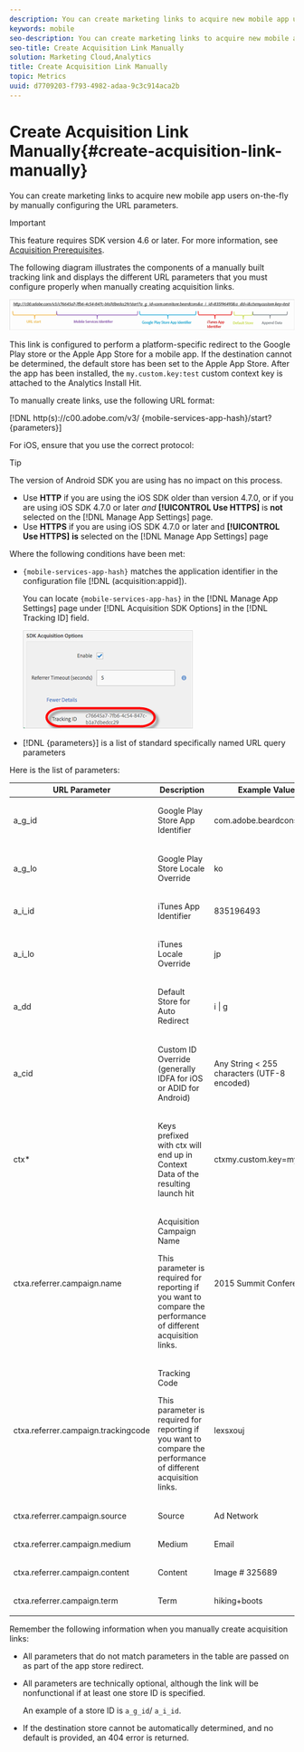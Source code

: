 ```yaml
---
description: You can create marketing links to acquire new mobile app users on-the-fly by manually configuring the URL parameters.
keywords: mobile
seo-description: You can create marketing links to acquire new mobile app users on-the-fly by manually configuring the URL parameters.
seo-title: Create Acquisition Link Manually
solution: Marketing Cloud,Analytics
title: Create Acquisition Link Manually
topic: Metrics
uuid: d7709203-f793-4982-adaa-9c3c914aca2b
---
```


# Create Acquisition Link Manually{#create-acquisition-link-manually}

You can create marketing links to acquire new mobile app users on-the-fly by manually configuring the URL parameters.

>[!IMPORTANT]
>
>This feature requires SDK version 4.6 or later. For more information, see [Acquisition Prerequisites](../../acquisition-main/c-acquisition-prerequisites.md#concept_1395BCF2199642E7B653928E1A15AD19).

The following diagram illustrates the components of a manually built tracking link and displays the different URL parameters that you must configure properly when manually creating acquisition links.

![](assets/acquisition_url.png)

This link is configured to perform a platform-specific redirect to the Google Play store or the Apple App Store for a mobile app. If the destination cannot be determined, the default store has been set to the Apple App Store. After the app has been installed, the `my.custom.key:test` custom context key is attached to the Analytics Install Hit.

To manually create links, use the following URL format:

[!DNL http(s)://c00.adobe.com/v3/ {mobile-services-app-hash}/start? {parameters}]

For iOS, ensure that you use the correct protocol:

>[!TIP]
>
>The version of Android SDK you are using has no impact on this process.

* Use **HTTP** if you are using the iOS SDK older than version 4.7.0, or if you are using iOS SDK 4.7.0 or later *and* **[!UICONTROL Use HTTPS]** is **not** selected on the [!DNL Manage App Settings] page. 
* Use **HTTPS** if you are using iOS SDK 4.7.0 or later and **[!UICONTROL Use HTTPS]** **is** selected on the [!DNL Manage App Settings] page

Where the following conditions have been met:

* `{mobile-services-app-hash}` matches the application identifier in the configuration file [!DNL (acquisition:appid]).

  You can locate `{mobile-services-app-has}` in the [!DNL Manage App Settings] page under [!DNL Acquisition SDK Options] in the [!DNL Tracking ID] field.

  ![](assets/tracking-id.png)

* [!DNL {parameters}] is a list of standard specifically named URL query parameters

Here is the list of parameters:  

<table id="table_2C4F195B8271476885DFA226C81051B6"> 
 <thead> 
  <tr> 
   <th colname="col1" class="entry"> URL Parameter </th> 
   <th colname="col2" class="entry"> Description </th> 
   <th colname="col3" class="entry"> Example Value </th> 
  </tr>
 </thead>
 <tbody> 
  <tr> 
   <td> <p>a_g_id </p> </td> 
   <td> <p>Google Play Store App Identifier </p> </td> 
   <td> <p>com.adobe.beardcons </p> </td> 
  </tr> 
  <tr> 
   <td> <p>a_g_lo </p> </td> 
   <td> <p>Google Play Store Locale Override </p> </td> 
   <td> <p>ko </p> </td> 
  </tr> 
  <tr> 
   <td> <p>a_i_id </p> </td> 
   <td> <p>iTunes App Identifier </p> </td> 
   <td> <p>835196493 </p> </td> 
  </tr> 
  <tr> 
   <td> <p>a_i_lo </p> </td> 
   <td> <p>iTunes Locale Override </p> </td> 
   <td> <p>jp </p> </td> 
  </tr> 
  <tr> 
   <td> <p>a_dd </p> </td> 
   <td> <p>Default Store for Auto Redirect </p> </td> 
   <td> <p>i | g </p> </td> 
  </tr> 
  <tr> 
   <td> <p>a_cid </p> </td> 
   <td> <p>Custom ID Override (generally IDFA for iOS or ADID for Android) </p> </td> 
   <td> <p>Any String &lt; 255 characters (UTF-8 encoded) </p> </td> 
  </tr> 
  <tr> 
   <td> <p>ctx* </p> </td> 
   <td> <p>Keys prefixed with ctx will end up in Context Data of the resulting launch hit </p> </td> 
   <td> <p>ctxmy.custom.key=myValue </p> </td> 
  </tr> 
  <tr> 
   <td> <p>ctxa.referrer.campaign.name </p> </td> 
   <td> <p>Acquisition Campaign Name </p> <p>This parameter is required for reporting if you want to compare the performance of different acquisition links. </p> </td> 
   <td> <p>2015 Summit Conference </p> </td> 
  </tr> 
  <tr> 
   <td> <p>ctxa.referrer.campaign.trackingcode </p> </td> 
   <td> <p>Tracking Code </p> <p>This parameter is required for reporting if you want to compare the performance of different acquisition links. </p> </td> 
   <td> <p>lexsxouj </p> </td> 
  </tr> 
  <tr> 
   <td> <p>ctxa.referrer.campaign.source </p> </td> 
   <td> <p>Source </p> </td> 
   <td> <p>Ad Network </p> </td> 
  </tr> 
  <tr> 
   <td> <p>ctxa.referrer.campaign.medium </p> </td> 
   <td> <p>Medium </p> </td> 
   <td> <p>Email </p> </td> 
  </tr> 
  <tr> 
   <td> <p>ctxa.referrer.campaign.content </p> </td> 
   <td> <p>Content </p> </td> 
   <td> <p>Image # 325689 </p> </td> 
  </tr> 
  <tr> 
   <td> <p>ctxa.referrer.campaign.term </p> </td> 
   <td> <p>Term </p> </td> 
   <td> <p>hiking+boots </p> </td> 
  </tr> 
 </tbody> 
</table>

Remember the following information when you manually create acquisition links:

* All parameters that do not match parameters in the table are passed on as part of the app store redirect. 
* All parameters are technically optional, although the link will be nonfunctional if at least one store ID is specified.

  An example of a store ID is `a_g_id`/ `a_i_id`. 

* If the destination store cannot be automatically determined, and no default is provided, an 404 error is returned.

